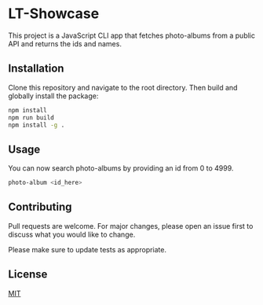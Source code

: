 # LT-Showcase

This project is a JavaScript CLI app that fetches photo-albums from a public API and returns the ids and names.

## Installation

Clone this repository and navigate to the root directory. Then build and globally install the package:

```bash
npm install
npm run build
npm install -g .
```

## Usage

You can now search photo-albums by providing an id from 0 to 4999.

```bash
photo-album <id_here>
```

## Contributing

Pull requests are welcome. For major changes, please open an issue first
to discuss what you would like to change.

Please make sure to update tests as appropriate.

## License

[MIT](https://choosealicense.com/licenses/mit/)
